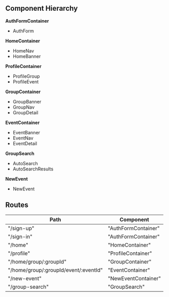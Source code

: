 ## Component Hierarchy

**AuthFormContainer**
  - AuthForm

**HomeContainer**
  - HomeNav
  - HomeBanner

**ProfileContainer**
  - ProfileGroup
  - ProfileEvent

**GroupContainer**
  - GroupBanner
  - GroupNav
  - GroupDetail

**EventContainer**
  - EventBanner
  - EventNav
  - EventDetail

**GroupSearch**
  - AutoSearch
  - AutoSearchResults

**NewEvent**
  - NewEvent

## Routes

|Path   | Component   |
|-------|-------------|
| "/sign-up" | "AuthFormContainer" |
| "/sign-in" | "AuthFormContainer" |
| "/home" | "HomeContainer" |
| "/profile" | "ProfileContainer" |
| "/home/group/:groupId" | "GroupContainer" |
| "/home/group/:groupId/event/:eventId" | "EventContainer" |
| "/new-event" | "NewEventContainer" |
| "/group-search" | "GroupSearch" |
